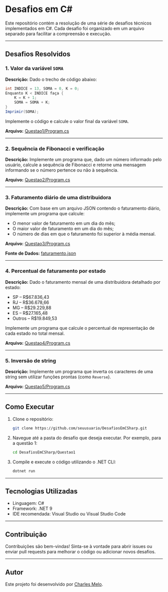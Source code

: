 # Desafios em C#

Este repositório contém a resolução de uma série de desafios técnicos implementados em C#. Cada desafio foi organizado em um arquivo separado para facilitar a compreensão e execução.

---

## Desafios Resolvidos

### 1. Valor da variável `SOMA`

**Descrição:**
Dado o trecho de código abaixo:
```csharp
int INDICE = 13, SOMA = 0, K = 0;
Enquanto K < INDICE faça {
    K = K + 1;
    SOMA = SOMA + K;
}
Imprimir(SOMA);
```
Implemente o código e calcule o valor final da variável `SOMA`.

**Arquivo:** [Questao1/Program.cs](./Questao1/Program.cs)

---

### 2. Sequência de Fibonacci e verificação

**Descrição:**
Implemente um programa que, dado um número informado pelo usuário, calcule a sequência de Fibonacci e retorne uma mensagem informando se o número pertence ou não à sequência.

**Arquivo:** [Questao2/Program.cs](./Questao2/Program.cs)

---

### 3. Faturamento diário de uma distribuidora

**Descrição:**
Com base em um arquivo JSON contendo o faturamento diário, implemente um programa que calcule:
- O menor valor de faturamento em um dia do mês;
- O maior valor de faturamento em um dia do mês;
- O número de dias em que o faturamento foi superior à média mensal.

**Arquivo:** [Questao3/Program.cs](./Questao3/Program.cs)

**Fonte de Dados:** [faturamento.json](./Questao3/faturamento.json)

---

### 4. Percentual de faturamento por estado

**Descrição:**
Dado o faturamento mensal de uma distribuidora detalhado por estado:
- SP – R$67.836,43
- RJ – R$36.678,66
- MG – R$29.229,88
- ES – R$27.165,48
- Outros – R$19.849,53

Implemente um programa que calcule o percentual de representação de cada estado no total mensal.

**Arquivo:** [Questao4/Program.cs](./Questao4/Program.cs)

---

### 5. Inversão de string

**Descrição:**
Implemente um programa que inverta os caracteres de uma string sem utilizar funções prontas (como `Reverse`).

**Arquivo:** [Questao5/Program.cs](./Questao5/Program.cs)

---

## Como Executar

1. Clone o repositório:
   ```bash
   git clone https://github.com/seuusuario/DesafiosEmCSharp.git
   ```

2. Navegue até a pasta do desafio que deseja executar. Por exemplo, para a questão 1:
   ```bash
   cd DesafiosEmCSharp/Questao1
   ```

3. Compile e execute o código utilizando o .NET CLI:
   ```bash
   dotnet run
   ```

---

## Tecnologias Utilizadas

- Linguagem: C#
- Framework: .NET 9 
- IDE recomendada: Visual Studio ou Visual Studio Code

---

## Contribuição

Contribuições são bem-vindas! Sinta-se à vontade para abrir issues ou enviar pull requests para melhorar o código ou adicionar novos desafios.

---

## Autor

Este projeto foi desenvolvido por [Charles Melo](https://github.com/CharlesMeloBC).
